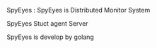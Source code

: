 SpyEyes :
   SpyEyes is Distributed Monitor System

SpyEyes Stuct
   agent
   Server


SpyEyes is develop by golang
